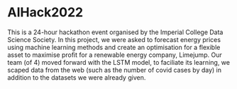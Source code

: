 # AIHack2022

This is a 24-hour hackathon event organised by the Imperial College Data Science Society. In this project, we were asked to forecast energy prices using machine learning methods and create an optimisation for a flexible asset to maximise profit for a renewable energy company, Limejump. Our team (of 4) moved forward with the LSTM model, to faciliate its learning, we scaped data from the web (such as the number of covid cases by day) in addition to the datasets we were already given. 
